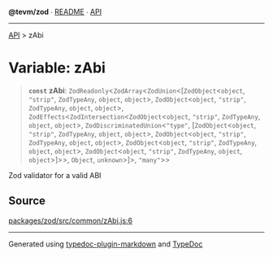 **@tevm/zod** ∙ [README](../README.md) ∙ [API](../API.md)

***

[API](../API.md) > zAbi

# Variable: zAbi

> **`const`** **zAbi**: `ZodReadonly`\<`ZodArray`\<`ZodUnion`\<[`ZodObject`\<`object`, `"strip"`, `ZodTypeAny`, `object`, `object`\>, `ZodObject`\<`object`, `"strip"`, `ZodTypeAny`, `object`, `object`\>, `ZodEffects`\<`ZodIntersection`\<`ZodObject`\<`object`, `"strip"`, `ZodTypeAny`, `object`, `object`\>, `ZodDiscriminatedUnion`\<`"type"`, [`ZodObject`\<`object`, `"strip"`, `ZodTypeAny`, `object`, `object`\>, `ZodObject`\<`object`, `"strip"`, `ZodTypeAny`, `object`, `object`\>, `ZodObject`\<`object`, `"strip"`, `ZodTypeAny`, `object`, `object`\>, `ZodObject`\<`object`, `"strip"`, `ZodTypeAny`, `object`, `object`\>]\>\>, `Object`, `unknown`\>]\>, `"many"`\>\>

Zod validator for a valid ABI

## Source

[packages/zod/src/common/zAbi.js:6](https://github.com/evmts/tevm-monorepo/blob/main/packages/zod/src/common/zAbi.js#L6)

***
Generated using [typedoc-plugin-markdown](https://www.npmjs.com/package/typedoc-plugin-markdown) and [TypeDoc](https://typedoc.org/)
